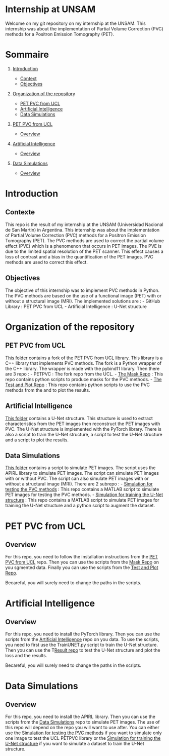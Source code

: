 # Internship at UNSAM

Welcome on my git repository on my internship at the UNSAM.
This internship was about the implementation of Partial Volume Correction (PVC) methods for a Positron Emission Tomography (PET).


# Sommaire

1. [Introduction](#introduction)
    - [Context](#context)
    - [Objectives](#objectives)

2. [Organization of the repository](#organization-of-the-repository)
    - [PET PVC from UCL](#pet-pvc-from-ucl)
    - [Artificial Intelligence](#artificial-intelligence)
    - [Data Simulations](#data-simulations)

3. [PET PVC from UCL](#pet-pvc-from-ucl)
    - [Overview](#overview)

4. [Artificial Intelligence](#artificial-intelligence)
    - [Overview](#overview)

5. [Data Simulations](#data-simulations)
    - [Overview](#overview)

# Introduction

## Contexte

This repo is the result of my internship at the UNSAM (Universidad Nacional de San Martin) in Argentina. This internship was about the implementation of Partial Volume Correction (PVC) methods for a Positron Emission Tomography (PET). The PVC methods are used to correct the partial volume effect (PVE) which is a phenomenon that occurs in PET images. The PVE is due to the limited spatial resolution of the PET scanner. This effect causes a loss of contrast and a bias in the quantification of the PET images. PVC methods are used to correct this effect.

## Objectives

The objective of this internship was to implement PVC methods in Python. The PVC methods are based on the use of a functional image (PET) with or without a structural image (MRI). The implemented solutions are : 
    - GitHub Library : PET PVC from UCL
    - Artificial Intelligence : U-Net structure


# Organization of the repository

## PET PVC from UCL

[This folder](https://github.com/BaptCarr/Internship-UNSAM/PET_PVC_UCL/) contains a fork of the PET PVC from UCL library. This library is a C++ library that implements PVC methods. The fork is a Python wrapper of the C++ library. The wrapper is made with the pybind11 library. Then there are 3 repo : 
    - PETPVC : The fork repo from the UCL.
    - [The Mask Repo](https://github.com/BaptCarr/Internship-UNSAM/PET_PVC_UCL/Mask_PETPVC_UCL) : This repo contains python scripts to produce masks for the PVC methods.
    - [The Test and Plot Repo](https://github.com/BaptCarr/Internship-UNSAM/PET_PVC_UCL/UCL_PlotOrCompute) : This repo contains python scripts to use the PVC methods from the and to plot the results.

## Artificial Intelligence

[This folder](https://github.com/BaptCarr/Internship-UNSAM/Artificial_Intelligence/) contains a U-Net structure. This structure is used to extract characteristics from the PET images then reconstruct the PET images with PVC. The U-Net structure is implemented with the PyTorch library. There is also a script to train the U-Net structure, a script to test the U-Net structure and a script to plot the results.

## Data Simulations

[This folder](https://github.com/BaptCarr/Internship-UNSAM/Data_Simulations/) contains a script to simulate PET images. The script uses the APIRL library to simulate PET images. The script can simulate PET images with or without PVC. The script can also simulate PET images with or without a structural image (MRI). There are 2 subrepo :
    - [Simulation for testing the PVC methods](https://github.com/BaptCarr/Internship-UNSAM/Data_Simulations/Simulation_Test) : This repo contains a MATLAB script to simulate PET images for testing the PVC methods.
    - [Simulation for training the U-Net structure](https://github.com/BaptCarr/Internship-UNSAM/Data_Simulations/Simulation_Dataset) : This repo contains a MATLAB script to simulate PET images for training the U-Net structure and a python script to augment the dataset.

# PET PVC from UCL

## Overview

For this repo, you need to follow the installation instructions from the [PET PVC from UCL](https://github.com/BaptCarr/Internship-UNSAM/PET_PVC_UCL/PETPVC/) repo. Then you can use the scripts from the [Mask Repo](https://github.com/BaptCarr/Internship-UNSAM/PET_PVC_UCL/Mask_PETPVC_UCL) on you sgmented data. Finally you can use the scripts from the [Test and Plot Repo](https://github.com/BaptCarr/Internship-UNSAM/PET_PVC_UCL/UCL_PlotOrCompute).

Becareful, you will surely need to change the paths in the scripts.

# Artificial Intelligence

## Overview

For this repo, you need to install the PyTorch library. Then you can use the scripts from the [Artificial Intelligence](https://github.com/BaptCarr/Internship-UNSAM/Artificial_Intelligence/) repo on you data. To use the scripts, you need to first use the TrainUNET.py script to train the U-Net structure. Then you can use the T[Result repo](https://github.com/BaptCarr/Internship-UNSAM/Artificial_Intelligence/Result/) to test the U-Net structure and plot the loss and the results.

Becareful, you will surely need to change the paths in the scripts.

# Data Simulations

## Overview

For this repo, you need to install the APIRL library. Then you can use the scripts from the [Data Simulations](https://github.com/BaptCarr/Internship-UNSAM/Data_Simulations/) repo to simulate PET images. The use of this repo will depend on the repo you will want to use after. You can either use the [Simulation for testing the PVC methods](https://github.com/BaptCarr/Internship-UNSAM/Data_Simulations/Simulation_Test) if you want to simulate only one image to test the UCL PETPVC library or the [Simulation for training the U-Net structure](https://github.com/BaptCarr/Internship-UNSAM/Data_Simulations/Simulation_Dataset) if you want to simulate a dataset to train the U-Net structure.


